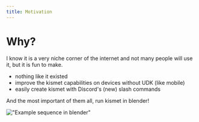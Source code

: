 ```yaml
---
title: Motivation
---
```


# Why?

I know it is a very niche corner of the internet and not many people will use it, but it is fun to make.

- nothing like it existed
- improve the kismet capabilities on devices without UDK (like mobile)
- easily create kismet with Discord's (new) slash commands

And the most important of them all, run kismet in blender!

!["Example sequence in blender"](../.vuepress/public/blender.png)
